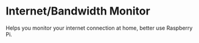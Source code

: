 # Internet/Bandwidth Monitor
Helps you monitor your internet connection at home, better use Raspberry Pi.
